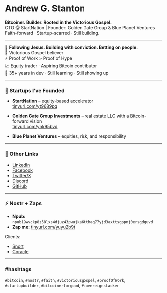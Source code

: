 # Andrew G. Stanton

**Bitcoiner. Builder. Rooted in the Victorious Gospel.**  
CTO @ StartNation | Founder: Golden Gate Group & Blue Planet Ventures  
Faith-forward · Startup-scarred · Still building.

---

📍 **Following Jesus. Building with conviction. Betting on people.**  
🙏 Victorious Gospel believer  
⚡️ Proof of Work > Proof of Hype  
📈 Equity trader · Aspiring Bitcoin contributor  
🧠 35+ years in dev · Still learning · Still showing up

---

### 🚀 Startups I’ve Founded

- **StartNation** – equity-based accelerator  
  [tinyurl.com/yt9689pq](https://tinyurl.com/yt9689pq)

- **Golden Gate Group Investments** – real estate LLC with a Bitcoin-forward vision  
  [tinyurl.com/ynk95bvd](https://tinyurl.com/ynk95bvd)

- **Blue Planet Ventures** – equities, risk, and responsibility

---

### 🔗 Other Links

- [LinkedIn](https://tinyurl.com/yv36rdam)
- [Facebook](https://tinyurl.com/ypmsmfww)
- [Twitter/X](https://tinyurl.com/yqha2urx)
- [Discord](https://tinyurl.com/ylar9kn2)
- [GitHub](https://tinyurl.com/yku3jd9z)

---

### ⚡ Nostr + Zaps

- **Npub:** `npub19wvckp8z58lxs4djuz43pwujka6tthaq77yjd3axttsgppnj0ersgdguvd`
- **Zap me:** [tinyurl.com/yuyu2b9t](https://tinyurl.com/yuyu2b9t)

Clients:
- [Snort](https://tinyurl.com/yryevvrd)
- [Coracle](https://tinyurl.com/yv6lx6uz)

---

### #hashtags

`#bitcoin`, `#nostr`, `#faith`, `#victoriousgospel`, `#proofOfWork`,  
`#startupbuilder`, `#bitcoinerforgood`, `#sovereignstacker`
